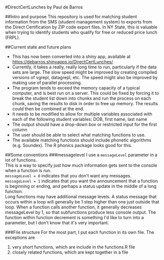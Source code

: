 #DirectCertLunches
by Paul de Barros

##Intro and purpose
This repository is used for matching student information from the SMS (student management system) to exports from the Direct Certification by ZIP code export files.
In NY State, this is valuable when trying to identify students who qualify for free or reduced price lunch (FRPL).

##Current state and future plans
* This has now been converted into a shiny app, available at https://debarros.shinyapps.io/DirectCertLunches/
* Currently, it takes a really, really long time to run, particularly if the data sets are large.
The slow speed might be improved by creating compiled versions of vgrepl, datagrepl, etc.
The speed might also be improved by making use of parallel processing.
* The program tends to exceed the memory capacity of a typical computer, and is best run on a server.  This could be fixed by forcing it to break the student list down into chunks and run the process on each chunk, saving the results to disk in order to free up memory.  The results could then be combined at the end.
* It needs to be modified to allow for multiple variables associated with each of the following student variables: DOB, first name, last name
* The output should have a drop-down box or restricted input for the first column
* The user should be able to select what matching functions to use.
* The available matching functions should include phonetic algorithms (e.g. Soundex).  The R phonics package looks good for this.


##Some conventions
###messagelevel
I use a `messageLevel` parameter in a lot of functions.  
This is a way to specify just how much information gets sent to the console when a function is run.  
`messageLevel = 0` indicates that you don't want any messages.  
`messageLevel = 1` indicates that you want the announcement that a function is beginning or ending, and perhaps a status update in the middle of a long function.  
Long functions may have additional message levels.
A status message that occurs within a loop will generally be 1 step higher than one just outside that loop.
When a function calls another function, it generally decreases messageLevel by 1, so that subfunctions produce less console output.
The function within function decrement is something I'd like to turn into a parameter, but I don't know that it's very important.

###File structure
For the most part, I put each function in its own file.  The exceptions are 

1. very short functions, which are include in the functions.R file
1. closely related functions, which are kept together in a file


